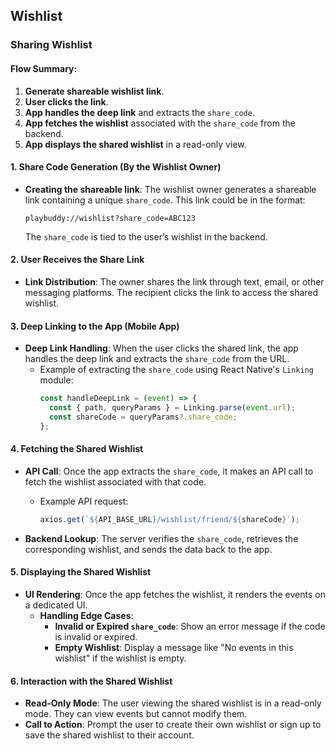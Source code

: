 ## Wishlist

### Sharing Wishlist

#### Flow Summary:

1. **Generate shareable wishlist link**.
2. **User clicks the link**.
3. **App handles the deep link** and extracts the `share_code`.
4. **App fetches the wishlist** associated with the `share_code` from the backend.
5. **App displays the shared wishlist** in a read-only view.

#### 1. Share Code Generation (By the Wishlist Owner)

- **Creating the shareable link**: The wishlist owner generates a shareable link containing a unique `share_code`. This link could be in the format:
  ```
  playbuddy://wishlist?share_code=ABC123
  ```
  The `share_code` is tied to the user’s wishlist in the backend.

#### 2. User Receives the Share Link

- **Link Distribution**: The owner shares the link through text, email, or other messaging platforms. The recipient clicks the link to access the shared wishlist.

#### 3. Deep Linking to the App (Mobile App)

- **Deep Link Handling**: When the user clicks the shared link, the app handles the deep link and extracts the `share_code` from the URL.
  - Example of extracting the `share_code` using React Native's `Linking` module:
    ```javascript
    const handleDeepLink = (event) => {
      const { path, queryParams } = Linking.parse(event.url);
      const shareCode = queryParams?.share_code;
    };
    ```

#### 4. Fetching the Shared Wishlist

- **API Call**: Once the app extracts the `share_code`, it makes an API call to fetch the wishlist associated with that code.

  - Example API request:
    ```typescript
    axios.get(`${API_BASE_URL}/wishlist/friend/${shareCode}`);
    ```

- **Backend Lookup**: The server verifies the `share_code`, retrieves the corresponding wishlist, and sends the data back to the app.

#### 5. Displaying the Shared Wishlist

- **UI Rendering**: Once the app fetches the wishlist, it renders the events on a dedicated UI.
  - **Handling Edge Cases**:
    - **Invalid or Expired `share_code`**: Show an error message if the code is invalid or expired.
    - **Empty Wishlist**: Display a message like "No events in this wishlist" if the wishlist is empty.

#### 6. Interaction with the Shared Wishlist

- **Read-Only Mode**: The user viewing the shared wishlist is in a read-only mode. They can view events but cannot modify them.
- **Call to Action**: Prompt the user to create their own wishlist or sign up to save the shared wishlist to their account.

